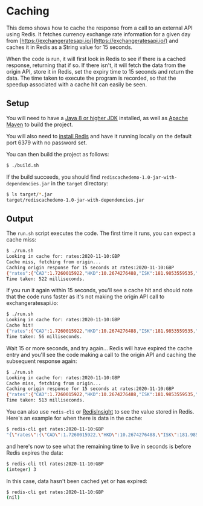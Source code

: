 # Caching

This demo shows how to cache the response from a call to an external API using Redis.  It fetches currency exchange rate information for a given day from [https://exchangeratesapi.io/](https://exchangeratesapi.io/) and caches it in Redis as a String value for 15 seconds.

When the code is run, it will first look in Redis to see if there is a cached response, returning that if so. If there isn't, it will fetch the data from the origin API, store it in Redis, set the expiry time to 15 seconds and return the data. The time taken to execute the program is recorded, so that the speedup associated with a cache hit can easily be seen.

## Setup

You will need to have a [Java 8 or higher JDK](https://openjdk.java.net/) installed, as well as [Apache Maven](https://maven.apache.org/) to build the project.

You will also need to [install Redis](https://redis.io/download) and have it running locally on the default port 6379 with no password set.

You can then build the project as follows:

```bash
$ ./build.sh
```

If the build succeeds, you should find `rediscachedemo-1.0-jar-with-dependencies.jar` in the `target` directory:

```bash
$ ls target/*.jar
target/rediscachedemo-1.0-jar-with-dependencies.jar
```

## Output

The `run.sh` script executes the code. The first time it runs, you can expect a cache miss:

```bash
$ ./run.sh
Looking in cache for: rates:2020-11-10:GBP
Cache miss, fetching from origin...
Caching origin response for 15 seconds at rates:2020-11-10:GBP
{"rates":{"CAD":1.7260015922,"HKD":10.2674276488,"ISK":181.9853559535,"PHP":63.969590617,"DKK":8.3474428983,"HUF":400.7041700773,"CZK":29.636814191,"GBP":1.0,"RON":5.4569817118,"SEK":11.4371573058,"IDR":18602.4690804301,"INR":98.2995638182,"BRL":7.1272551944,"RUB":101.1736541718,"HRK":8.4797551103,"JPY":139.4436159358,"THB":40.1702118117,"CHF":1.2128993194,"EUR":1.1212899319,"MYR":5.4556361638,"BGN":2.1930188489,"TRY":10.9521994102,"CNY":8.7580592714,"NOK":11.9549689963,"NZD":1.9402800982,"ZAR":20.576455154,"USD":1.3240191516,"MXN":27.0235358757,"SGD":1.7857663456,"AUD":1.8206384625,"ILS":4.4721527645,"KRW":1478.9029299306,"PLN":5.0446834038},"base":"GBP","date":"2020-11-10"}
Time taken: 522 milliseconds.
```

If you run it again within 15 seconds, you'll see a cache hit and should note that the code runs faster as it's not making the origin API call to exchangeratesapi.io:

```bash
$ ./run.sh
Looking in cache for: rates:2020-11-10:GBP
Cache hit!
{"rates":{"CAD":1.7260015922,"HKD":10.2674276488,"ISK":181.9853559535,"PHP":63.969590617,"DKK":8.3474428983,"HUF":400.7041700773,"CZK":29.636814191,"GBP":1.0,"RON":5.4569817118,"SEK":11.4371573058,"IDR":18602.4690804301,"INR":98.2995638182,"BRL":7.1272551944,"RUB":101.1736541718,"HRK":8.4797551103,"JPY":139.4436159358,"THB":40.1702118117,"CHF":1.2128993194,"EUR":1.1212899319,"MYR":5.4556361638,"BGN":2.1930188489,"TRY":10.9521994102,"CNY":8.7580592714,"NOK":11.9549689963,"NZD":1.9402800982,"ZAR":20.576455154,"USD":1.3240191516,"MXN":27.0235358757,"SGD":1.7857663456,"AUD":1.8206384625,"ILS":4.4721527645,"KRW":1478.9029299306,"PLN":5.0446834038},"base":"GBP","date":"2020-11-10"}
Time taken: 56 milliseconds.
```

Wait 15 or more seconds, and try again... Redis will have expired the cache entry and you'll see the code making a call to the origin API and caching the subsequent response again:

```bash
$ ./run.sh
Looking in cache for: rates:2020-11-10:GBP
Cache miss, fetching from origin...
Caching origin response for 15 seconds at rates:2020-11-10:GBP
{"rates":{"CAD":1.7260015922,"HKD":10.2674276488,"ISK":181.9853559535,"PHP":63.969590617,"DKK":8.3474428983,"HUF":400.7041700773,"CZK":29.636814191,"GBP":1.0,"RON":5.4569817118,"SEK":11.4371573058,"IDR":18602.4690804301,"INR":98.2995638182,"BRL":7.1272551944,"RUB":101.1736541718,"HRK":8.4797551103,"JPY":139.4436159358,"THB":40.1702118117,"CHF":1.2128993194,"EUR":1.1212899319,"MYR":5.4556361638,"BGN":2.1930188489,"TRY":10.9521994102,"CNY":8.7580592714,"NOK":11.9549689963,"NZD":1.9402800982,"ZAR":20.576455154,"USD":1.3240191516,"MXN":27.0235358757,"SGD":1.7857663456,"AUD":1.8206384625,"ILS":4.4721527645,"KRW":1478.9029299306,"PLN":5.0446834038},"base":"GBP","date":"2020-11-10"}
Time taken: 513 milliseconds.
```

You can also use `redis-cli` or [RedisInsight](https://redislabs.com/redis-enterprise/redis-insight/) to see the value stored in Redis.  Here's an example for when there is data in the cache:

```bash
$ redis-cli get rates:2020-11-10:GBP
"{\"rates\":{\"CAD\":1.7260015922,\"HKD\":10.2674276488,\"ISK\":181.9853559535,\"PHP\":63.969590617,\"DKK\":8.3474428983,\"HUF\":400.7041700773,\"CZK\":29.636814191,\"GBP\":1.0,\"RON\":5.4569817118,\"SEK\":11.4371573058,\"IDR\":18602.4690804301,\"INR\":98.2995638182,\"BRL\":7.1272551944,\"RUB\":101.1736541718,\"HRK\":8.4797551103,\"JPY\":139.4436159358,\"THB\":40.1702118117,\"CHF\":1.2128993194,\"EUR\":1.1212899319,\"MYR\":5.4556361638,\"BGN\":2.1930188489,\"TRY\":10.9521994102,\"CNY\":8.7580592714,\"NOK\":11.9549689963,\"NZD\":1.9402800982,\"ZAR\":20.576455154,\"USD\":1.3240191516,\"MXN\":27.0235358757,\"SGD\":1.7857663456,\"AUD\":1.8206384625,\"ILS\":4.4721527645,\"KRW\":1478.9029299306,\"PLN\":5.0446834038},\"base\":\"GBP\",\"date\":\"2020-11-10\"}"
```

and here's now to see what the remaining time to live in seconds is before Redis expires the data:

```bash
$ redis-cli ttl rates:2020-11-10:GBP
(integer) 3
```

In this case, data hasn't been cached yet or has expired:

```bash
$ redis-cli get rates:2020-11-10:GBP
(nil)
```
